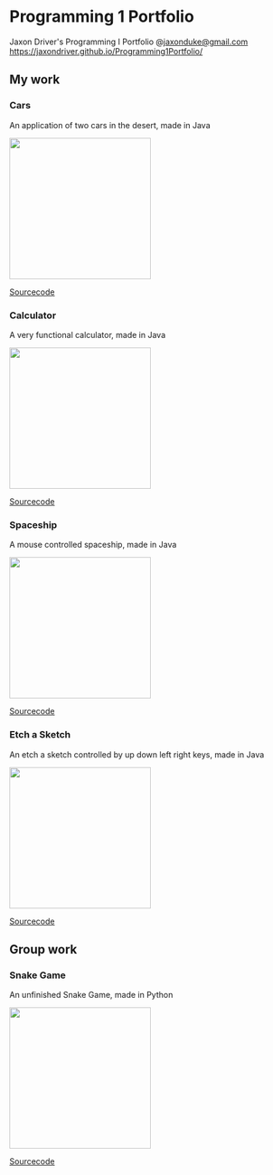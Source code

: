 # Programming 1 Portfolio
Jaxon Driver's Programming I Portfolio @jaxonduke@gmail.com 
https://jaxondriver.github.io/Programming1Portfolio/

## My work

### Cars
An application of two cars in the desert, made in Java

<img src = "https://jaxondriver.github.io/Programming1Portfolio/Screen%20Shot%202018-04-10%20at%207.57.44%20AM.png" width = "250"/>

[Sourcecode](https://jaxondriver.github.io/Programming1Portfolio/Car/Markdown)

### Calculator
A very functional calculator, made in Java

<img src = "https://jaxondriver.github.io/Programming1Portfolio/Screen%20Shot%202018-05-16%20at%207.23.27%20AM.png" width = "250"/>

[Sourcecode](https://jaxondriver.github.io/Programming1Portfolio/Calculator)

### Spaceship
A mouse controlled spaceship, made in Java

<img src = "https://jaxondriver.github.io/Programming1Portfolio/Screen%20Shot%202018-05-16%20at%207.53.51%20AM.png" width = "250"/>

[Sourcecode](https://jaxondriver.github.io/Programming1Portfolio/Spaceship)

### Etch a Sketch
An etch a sketch controlled by up down left right keys, made in Java

<img src = "https://jaxondriver.github.io/Programming1Portfolio/Screen%20Shot%202018-05-16%20at%207.28.54%20AM.png" width = "250"/>

[Sourcecode](https://jaxondriver.github.io/Programming1Portfolio/Etch%20a%20sketch)

## Group work

### Snake Game
An unfinished Snake Game, made in Python

<img src = "https://jaxondriver.github.io/Programming1Portfolio/Screen%20Shot%202018-05-16%20at%208.01.26%20AM.png" width = "250"/>

[Sourcecode](https://jaxondriver.github.io/Programming1Portfolio/group%20game%20syntax)

